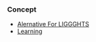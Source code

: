 ### Concept

- [Alernative For LIGGGHTS](https://github.com/FluidityProject/fluidity)
- [Learning](https://nbviewer.jupyter.org/github/barbagroup/CFDPython/tree/master/)

